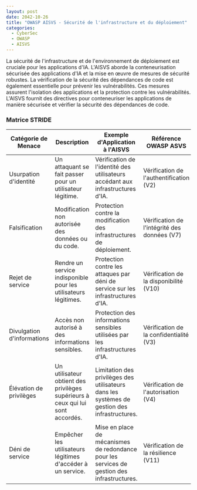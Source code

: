 ```yaml
---
layout: post
date: 2042-10-26
title: "OWASP AISVS - Sécurité de l'infrastructure et du déploiement"
categories:
  - CyberSec
  - OWASP
  - AISVS
---
```


La sécurité de l'infrastructure et de l'environnement de déploiement est cruciale pour les applications d'IA. L'AISVS
aborde la conteneurisation sécurisée des applications d'IA et la mise en œuvre de mesures de sécurité robustes. La
vérification de la sécurité des dépendances de code est également essentielle pour prévenir les vulnérabilités. Ces
mesures assurent l'isolation des applications et la protection contre les vulnérabilités. L'AISVS fournit des directives
pour conteneuriser les applications de manière sécurisée et vérifier la sécurité des dépendances de code.

### Matrice STRIDE

| Catégorie de Menace        | Description                                                                    | Exemple d'Application à l'AISVS                                                              | Référence OWASP ASVS                         | Référence CWE                                                                                                    |
|----------------------------|--------------------------------------------------------------------------------|----------------------------------------------------------------------------------------------|----------------------------------------------|------------------------------------------------------------------------------------------------------------------|
| Usurpation d'identité      | Un attaquant se fait passer pour un utilisateur légitime.                      | Vérification de l'identité des utilisateurs accédant aux infrastructures d'IA.               | Vérification de l'authentification (V2)      | [CWE-287: Improper Authentication](https://cwe.mitre.org/data/definitions/287.html)                              |
| Falsification              | Modification non autorisée des données ou du code.                             | Protection contre la modification des infrastructures de déploiement.                        | Vérification de l'intégrité des données (V7) | [CWE-345: Insufficient Verification of Data Authenticity](https://cwe.mitre.org/data/definitions/345.html)       |
| Rejet de service           | Rendre un service indisponible pour les utilisateurs légitimes.                | Protection contre les attaques par déni de service sur les infrastructures d'IA.             | Vérification de la disponibilité (V10)       | [CWE-400: Uncontrolled Resource Consumption](https://cwe.mitre.org/data/definitions/400.html)                    |
| Divulgation d'informations | Accès non autorisé à des informations sensibles.                               | Protection des informations sensibles utilisées par les infrastructures d'IA.                | Vérification de la confidentialité (V3)      | [CWE-200: Information Exposure](https://cwe.mitre.org/data/definitions/200.html)                                 |
| Élévation de privilèges    | Un utilisateur obtient des privilèges supérieurs à ceux qui lui sont accordés. | Limitation des privilèges des utilisateurs dans les systèmes de gestion des infrastructures. | Vérification de l'autorisation (V4)          | [CWE-269: Improper Privilege Management](https://cwe.mitre.org/data/definitions/269.html)                        |
| Déni de service            | Empêcher les utilisateurs légitimes d'accéder à un service.                    | Mise en place de mécanismes de redondance pour les services de gestion des infrastructures.  | Vérification de la résilience (V11)          | [CWE-770: Allocation of Resources Without Limits or Throttling](https://cwe.mitre.org/data/definitions/770.html) |
